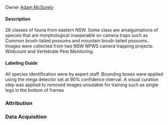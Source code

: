 Owner [Adam McSorely](mailto:adam.mcsorley@environment.nsw.gov.au)

#### Description

28 classes of fauna from eastern NSW. 
Some class are amalgumations of species that are morphological inseperable on camera traps such as Common brush-tailed possums and mountain brush-tailed possums.
Images were collected from two NSW NPWS camera trapping projects. Wildcount and Vertebrate Pest Monitoring. 

#### Labeling Guide
All species identification were by expert staff. 
Bounding boxes were applied using the mega detector set at 90% confidence interval. 
A visual curation step was applied to removed images unsutable for training such as single legs in the bottom of frames

### Attribution

### Data Acquisition
